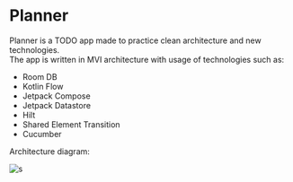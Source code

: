 # Planner

Planner is a TODO app made to practice clean architecture and new technologies.  
The app is written in MVI architecture with usage of technologies such as:
- Room DB
- Kotlin Flow
- Jetpack Compose
- Jetpack Datastore
- Hilt
- Shared Element Transition
- Cucumber

Architecture diagram:

![s](https://user-images.githubusercontent.com/32893005/174487394-6ba6821a-5f28-4738-8d46-e51c5e5403e6.png)